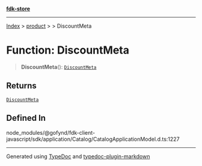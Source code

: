 [**fdk-store**](../../../README.md)
***

[Index](../../../API.md) > [product](../../README.md) > [<internal>](../README.md) > DiscountMeta

# Function: DiscountMeta

> **DiscountMeta**(): [`DiscountMeta`](../type-aliases/type-alias.DiscountMeta.md)

## Returns

[`DiscountMeta`](../type-aliases/type-alias.DiscountMeta.md)

## Defined In

node\_modules/@gofynd/fdk-client-javascript/sdk/application/Catalog/CatalogApplicationModel.d.ts:1227

***
Generated using [TypeDoc](https://typedoc.org/) and [typedoc-plugin-markdown](https://www.npmjs.com/package/typedoc-plugin-markdown)

